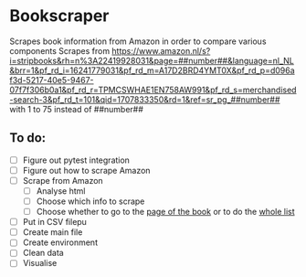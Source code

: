 # Bookscraper
Scrapes book information from Amazon in order to compare various components
Scrapes from https://www.amazon.nl/s?i=stripbooks&rh=n%3A22419928031&page=##number##&language=nl_NL&brr=1&pf_rd_i=16241779031&pf_rd_m=A17D2BRD4YMT0X&pf_rd_p=d096af3d-5217-40e5-9467-07f7f306b0a1&pf_rd_r=TPMCSWHAE1EN758AW991&pf_rd_s=merchandised-search-3&pf_rd_t=101&qid=1707833350&rd=1&ref=sr_pg_##number##
with 1 to 75 instead of ##number##

## To do:
- [ ] Figure out pytest integration
- [ ] Figure out how to scrape Amazon
- [ ] Scrape from Amazon
    - [ ] Analyse html
    - [ ] Choose which info to scrape
    - [ ] Choose whether to go to the [page of the book](https://www.amazon.nl/Atomic-Habits-Challenges-life-changing-million-copy/dp/1847941834/ref=sr_1_1?brr=1&pf_rd_i=16241779031&pf_rd_m=A17D2BRD4YMT0X&pf_rd_p=d096af3d-5217-40e5-9467-07f7f306b0a1&pf_rd_r=SAGYGW8RPD01N95B39V8&pf_rd_s=merchandised-search-3&pf_rd_t=101&qid=1707131025&rd=1&s=books&sr=1-1) or to do the [whole list](https://www.amazon.nl/s?rh=n%3A22419928031&language=nl_NL&brr=1&pf_rd_i=16241779031&pf_rd_m=A17D2BRD4YMT0X&pf_rd_p=d096af3d-5217-40e5-9467-07f7f306b0a1&pf_rd_r=SAGYGW8RPD01N95B39V8&pf_rd_s=merchandised-search-3&pf_rd_t=101&rd=1)
- [ ] Put in CSV filepu
- [ ] Create main file
- [ ] Create environment
- [ ] Clean data
- [ ] Visualise

